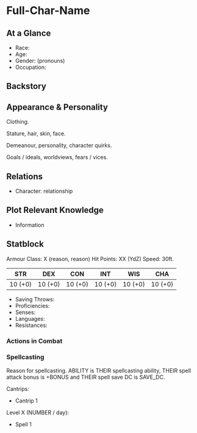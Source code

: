 # Full-Char-Name

## At a Glance

- Race:
- Age:
- Gender: (pronouns)
- Occupation:

## Backstory

## Appearance & Personality

Clothing.

Stature, hair, skin, face.

Demeanour, personality, character quirks.

Goals / ideals, worldviews, fears / vices.

## Relations

- Character: relationship

## Plot Relevant Knowledge

- Information

## Statblock

Armour Class: X (reason, reason)
Hit Points: XX (YdZ)
Speed: 30ft.

|   STR   |   DEX   |   CON   |   INT   |   WIS   |   CHA   |
|:-------:|:-------:|:-------:|:-------:|:-------:|:-------:|
| 10 (+0) | 10 (+0) | 10 (+0) | 10 (+0) | 10 (+0) | 10 (+0) |

- Saving Throws:
- Proficiencies:
- Senses:
- Languages:
- Resistances:

### Actions in Combat

### Spellcasting

Reason for spellcasting.
ABILITY is THEIR spellcasting ability, THEIR spell attack bonus is +BONUS and THEIR spell save DC is SAVE_DC.

Cantrips:

- Cantrip 1

Level X (NUMBER / day):

- Spell 1
